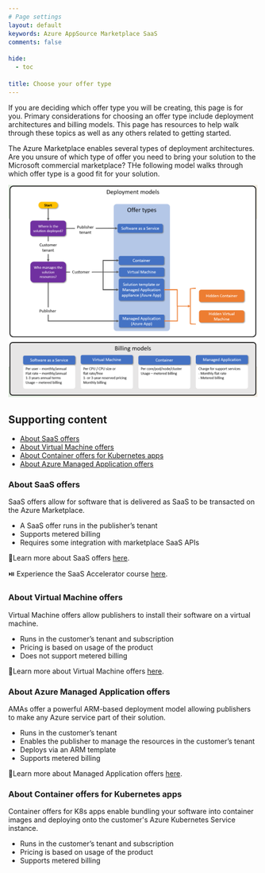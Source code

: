 ```yaml
---
# Page settings
layout: default
keywords: Azure AppSource Marketplace SaaS
comments: false

hide:
  - toc

title: Choose your offer type
---
```


If you are deciding which offer type you will be creating, this page is for you. Primary considerations for choosing an offer type include deployment architectures and billing models. This page has resources to help walk through these topics as well as any others related to getting started.

The Azure Marketplace enables several types of deployment architectures. Are you unsure of which type of offer you need to bring your solution to the Microsoft commercial marketplace? THe following model walks through which offer type is a good fit for your solution.

![Find your offer type](./assets/0.03-choose-offer-type.png)

## Supporting content

<!-- no toc -->
- [About SaaS offers](#about-saas-offers)
- [About Virtual Machine offers](#about-virtual-machine-offers)
- [About Container offers for Kubernetes apps](#about-container-offers-for-kubernetes-apps)
- [About Azure Managed Application offers](#about-azure-managed-application-offers)


### About SaaS offers

SaaS offers allow for software that is delivered as SaaS to be transacted on the Azure Marketplace.

- A SaaS offer runs in the publisher’s tenant
- Supports metered billing
- Requires some integration with marketplace SaaS APIs

🚦Learn more about SaaS offers [here](../learning-paths/saas-offers.md).

⏯️ Experience the SaaS Accelerator course [here](../saas-accelerator/index.md).

### About Virtual Machine offers

Virtual Machine offers allow publishers to install their software on a virtual machine.

- Runs in the customer’s tenant and subscription
- Pricing is based on usage of the product
- Does not support metered billing

🚦Learn more about Virtual Machine offers [here](../learning-paths/virtual-machine-offers.md).

### About Azure Managed Application offers

AMAs offer a powerful ARM-based deployment model allowing publishers to make any Azure service part of their solution.

- Runs in the customer’s tenant
- Enables the publisher to manage the resources in the customer’s tenant
- Deploys via an ARM template
- Supports metered billing

🚦Learn more about Managed Application offers [here](../learning-paths/ama-offers.md).

### About Container offers for Kubernetes apps

Container offers for K8s apps enable bundling your software into container images and deploying onto the customer's Azure Kubernetes Service instance.

- Runs in the customer’s tenant and subscription
- Pricing is based on usage of the product
- Supports metered billing